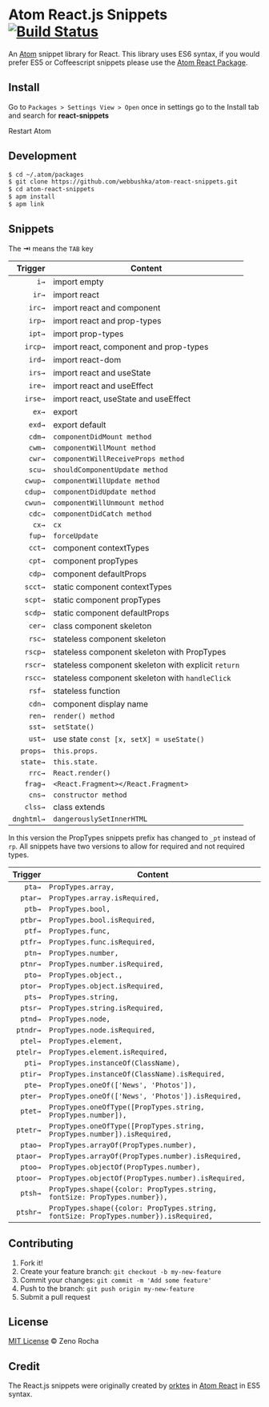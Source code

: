 Atom React.js Snippets [![Build Status](https://travis-ci.org/webbushka/atom-react-snippets.svg?branch=master)](https://travis-ci.org/webbushka/atom-react-snippets)
====================================================================================================================================================================

An [Atom](https://atom.io/) snippet library for React. This library uses ES6 syntax, if you would prefer ES5 or Coffeescript snippets please use the [Atom React Package](https://atom.io/packages/react).

Install
-------

Go to `Packages > Settings View > Open` once in settings go to the Install tab and search for **react-snippets**

Restart Atom

Development
-----------

```sh
$ cd ~/.atom/packages
$ git clone https://github.com/webbushka/atom-react-snippets.git
$ cd atom-react-snippets
$ apm install
$ apm link
```

Snippets
--------

The **⇥** means the `TAB` key

| Trigger      | Content |
| -------:     | ------- |
| `i→`       | import empty |
| `ir→`      | import react |
| `irc→`     | import react and component |
| `irp→`     | import react and prop-types |
| `ipt→`     | import prop-types |
| `ircp→`    | import react, component and prop-types |
| `ird→`     | import react-dom |
| `irs→`     | import react and useState |
| `ire→`     | import react and useEffect |
| `irse→`    | import react, useState and useEffect |
| `ex→`      | export |
| `exd→`     | export default |
| `cdm→`     | `componentDidMount method` |
| `cwm→`     | `componentWillMount method` |
| `cwr→`     | `componentWillReceiveProps method` |
| `scu→`     | `shouldComponentUpdate method` |
| `cwup→`    | `componentWillUpdate method` |
| `cdup→`    | `componentDidUpdate method` |
| `cwun→`    | `componentWillUnmount method` |
| `cdc→`     | `componentDidCatch method` |
| `cx→`      | `cx` |
| `fup→`     | `forceUpdate` |
| `cct→`     | component contextTypes |
| `cpt→`     | component propTypes |
| `cdp→`     | component defaultProps |
| `scct→`    | static component contextTypes |
| `scpt→`    | static component propTypes |
| `scdp→`    | static component defaultProps |
| `cer→`     | class component skeleton |
| `rsc→`     | stateless component skeleton |
| `rscp→`    | stateless component skeleton with PropTypes |
| `rscr→`    | stateless component skeleton with explicit `return` |
| `rscc→`    | stateless component skeleton with `handleClick` |
| `rsf→`     | stateless function |
| `cdn→`     | component display name |
| `ren→`     | `render() method` |
| `sst→`     | `setState()` |
| `ust→`     | use state `const [x, setX] = useState()` |
| `props→`   | `this.props.` |
| `state→`   | `this.state.` |
| `rrc→`     | `React.render()` |
| `frag→`    | `<React.Fragment></React.Fragment>` |
| `cns→`     | `constructor method` |
| `clss→`    | class extends |
| `dnghtml→` | `dangerouslySetInnerHTML` |

In this version the PropTypes snippets prefix has changed to `_pt` instead of `rp`. All snippets have two versions to allow for required and not required types.

| Trigger  | Content |
| -------: | ------- |
| `pta→`   | `PropTypes.array,` |
| `ptar→`  | `PropTypes.array.isRequired,` |
| `ptb→`   | `PropTypes.bool,` |
| `ptbr→`  | `PropTypes.bool.isRequired,` |
| `ptf→`   | `PropTypes.func,` |
| `ptfr→`  | `PropTypes.func.isRequired,` |
| `ptn→`   | `PropTypes.number,` |
| `ptnr→`  | `PropTypes.number.isRequired,` |
| `pto→`   | `PropTypes.object.,` |
| `ptor→`  | `PropTypes.object.isRequired,` |
| `pts→`   | `PropTypes.string,` |
| `ptsr→`  | `PropTypes.string.isRequired,` |
| `ptnd→`  | `PropTypes.node,` |
| `ptndr→` | `PropTypes.node.isRequired,` |
| `ptel→`  | `PropTypes.element,` |
| `ptelr→` | `PropTypes.element.isRequired,` |
| `pti→`   | `PropTypes.instanceOf(ClassName),` |
| `ptir→`  | `PropTypes.instanceOf(ClassName).isRequired,` |
| `pte→`   | `PropTypes.oneOf(['News', 'Photos']),` |
| `pter→`  | `PropTypes.oneOf(['News', 'Photos']).isRequired,` |
| `ptet→`  | `PropTypes.oneOfType([PropTypes.string, PropTypes.number]),` |
| `ptetr→` | `PropTypes.oneOfType([PropTypes.string, PropTypes.number]).isRequired,` |
| `ptao→`  | `PropTypes.arrayOf(PropTypes.number),` |
| `ptaor→` | `PropTypes.arrayOf(PropTypes.number).isRequired,` |
| `ptoo→`  | `PropTypes.objectOf(PropTypes.number),` |
| `ptoor→` | `PropTypes.objectOf(PropTypes.number).isRequired,` |
| `ptsh→`  | `PropTypes.shape({color: PropTypes.string, fontSize: PropTypes.number}),` |
| `ptshr→` | `PropTypes.shape({color: PropTypes.string, fontSize: PropTypes.number}).isRequired,` |

Contributing
------------

1.	Fork it!
2.	Create your feature branch: `git checkout -b my-new-feature`
3.	Commit your changes: `git commit -m 'Add some feature'`
4.	Push to the branch: `git push origin my-new-feature`
5.	Submit a pull request

License
-------

[MIT License](http://zenorocha.mit-license.org/) © Zeno Rocha

Credit
------

The React.js snippets were originally created by [orktes](https://atom.io/users/orktes) in [Atom React](https://atom.io/packages/react) in ES5 syntax.
